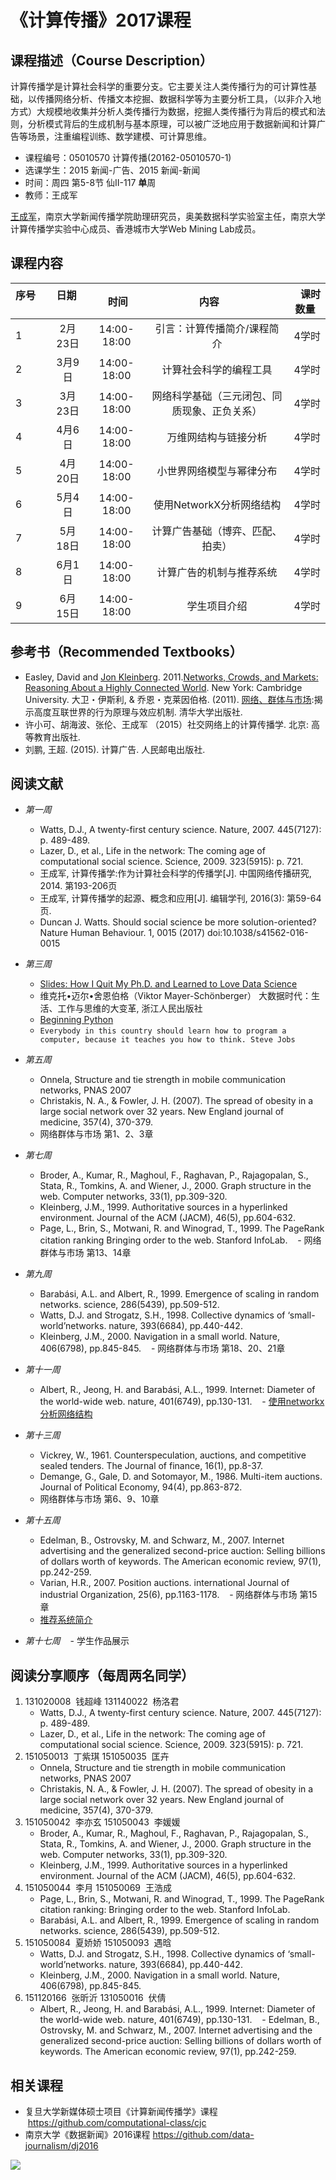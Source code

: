 # 《计算传播》2017课程

## 课程描述（Course Description）

计算传播学是计算社会科学的重要分支。它主要关注人类传播行为的可计算性基础，以传播网络分析、传播文本挖掘、数据科学等为主要分析工具，（以非介入地方式）大规模地收集并分析人类传播行为数据，挖掘人类传播行为背后的模式和法则，分析模式背后的生成机制与基本原理，可以被广泛地应用于数据新闻和计算广告等场景，注重编程训练、数学建模、可计算思维。


- 课程编号：05010570	计算传播(20162-05010570-1)	
- 选课学生：2015 新闻-广告、2015 新闻-新闻	
- 时间：周四 第5-8节 仙Ⅱ-117 **单**周
- 教师：王成军 

[王成军](http://chengjun.github.io)，南京大学新闻传播学院助理研究员，奥美数据科学实验室主任，南京大学计算传播学实验中心成员、香港城市大学Web Mining Lab成员。

## 课程内容


| 序号          |  日期         |    时间   |内容        | 课时数量   |
| -------------|:-------------:|:-------------:|:-------------:|-----:|
| 1 | 2月23日 | 14:00-18:00 | 引言：计算传播简介/课程简介 | 4学时
| 2 | 3月9日 | 14:00-18:00 | 计算社会科学的编程工具 | 4学时|
| 3 | 3月23日 | 14:00-18:00 |  网络科学基础（三元闭包、同质现象、正负关系） | 4学时|
| 4 | 4月6日 | 14:00-18:00 | 万维网结构与链接分析 | 4学时|
| 5 | 4月20日| 14:00-18:00 | 小世界网络模型与幂律分布| 4学时|
| 6 | 5月4日 | 14:00-18:00 | 使用NetworkX分析网络结构 | 4学时|
| 7 | 5月18日 | 14:00-18:00 | 计算广告基础（博弈、匹配、拍卖） | 4学时|
| 8 | 6月1日 | 14:00-18:00 | 计算广告的机制与推荐系统 | 4学时|
| 9 | 6月15日 | 14:00-18:00 | 学生项目介绍 | 4学时|


## 参考书（Recommended Textbooks） 
- Easley, David and [Jon Kleinberg](http://www.cs.cornell.edu/home/kleinber/). 2011.[Networks, Crowds, and Markets: Reasoning About a Highly Connected World](http://www.cs.cornell.edu/home/kleinber/networks-book/). New York: Cambridge University. 大卫・伊斯利, & 乔恩・克莱因伯格. (2011). [网络、群体与市场](https://www.baidu.com/s?wd=%E7%BD%91%E7%BB%9C%E3%80%81%E7%BE%A4%E4%BD%93%E4%B8%8E%E5%B8%82%E5%9C%BA):揭示高度互联世界的行为原理与效应机制. 清华大学出版社.
- 许小可、胡海波、张伦、王成军 （2015）社交网络上的计算传播学. 北京: 高等教育出版社.
- 刘鹏, 王超. (2015). 计算广告. 人民邮电出版社.

## 阅读文献

- *第一周*
    - Watts, D.J., A twenty-first century science. Nature, 2007. 445(7127): p. 489-489.
    - Lazer, D., et al., Life in the network: The coming age of computational social science. Science, 2009. 323(5915): p. 721.
    - 王成军, 计算传播学:作为计算社会科学的传播学[J]. 中国网络传播研究, 2014. 第193-206页
    - 王成军, 计算传播学的起源、概念和应用[J]. 编辑学刊, 2016(3): 第59-64页.
    - Duncan J. Watts. Should social science be more solution-oriented? Nature Human Behaviour. 1, 0015 (2017) doi:10.1038/s41562-016-0015
- *第三周*
    - [Slides: How I Quit My Ph.D. and Learned to Love Data Science](http://tdhopper.com/blog/2017/Feb/14/how-i-quit-my-ph.d.-and-learned-to-love-data-science/)
    - 维克托•迈尔•舍恩伯格（Viktor Mayer-Schönberger） 大数据时代：生活、工作与思维的大变革, 浙江人民出版社
    - [Beginning Python](https://www.baidu.com/s?ie=utf-8&f=8&rsv_bp=1&tn=baidu&wd=beginning%20python)
    - `Everybody in this country should learn how to program a computer, because it teaches you how to think. Steve Jobs`
- *第五周*
    - Onnela, Structure and tie strength in mobile communication networks, PNAS 2007
    - Christakis, N. A., & Fowler, J. H. (2007). The spread of obesity in a large social network over 32 years. New England journal of medicine, 357(4), 370-379.
    - 网络群体与市场 第1、2、3章   
    
- *第七周*
    - Broder, A., Kumar, R., Maghoul, F., Raghavan, P., Rajagopalan, S., Stata, R., Tomkins, A. and Wiener, J., 2000. Graph structure in the web. Computer networks, 33(1), pp.309-320.
    - Kleinberg, J.M., 1999. Authoritative sources in a hyperlinked environment. Journal of the ACM (JACM), 46(5), pp.604-632.
    - Page, L., Brin, S., Motwani, R. and Winograd, T., 1999. The PageRank citation ranking Bringing order to the web. Stanford InfoLab.
    -  网络群体与市场 第13、14章  
    
- *第九周*
    - Barabási, A.L. and Albert, R., 1999. Emergence of scaling in random networks. science, 286(5439), pp.509-512.
    - Watts, D.J. and Strogatz, S.H., 1998. Collective dynamics of ‘small-world’networks. nature, 393(6684), pp.440-442.
    - Kleinberg, J.M., 2000. Navigation in a small world. Nature, 406(6798), pp.845-845.
    - 网络群体与市场 第18、20、21章  
    
- *第十一周*
    - Albert, R., Jeong, H. and Barabási, A.L., 1999. Internet: Diameter of the world-wide web. nature, 401(6749), pp.130-131.
    - [使用networkx分析网络结构](http://nbviewer.jupyter.org/github/computational-class/cjc/blob/gh-pages/slides/17.networkx.slides.html#/)
- *第十三周*
    - Vickrey, W., 1961. Counterspeculation, auctions, and competitive sealed tenders. The Journal of finance, 16(1), pp.8-37.
    - Demange, G., Gale, D. and Sotomayor, M., 1986. Multi-item auctions. Journal of Political Economy, 94(4), pp.863-872.
    - 网络群体与市场 第6、9、10章   
- *第十五周*
    - Edelman, B., Ostrovsky, M. and Schwarz, M., 2007. Internet advertising and the generalized second-price auction: Selling billions of dollars worth of keywords. The American economic review, 97(1), pp.242-259.
    - Varian, H.R., 2007. Position auctions. international Journal of industrial Organization, 25(6), pp.1163-1178.
    - 网络群体与市场 第15章
    - [推荐系统简介](http://nbviewer.jupyter.org/github/computational-class/cjc/blob/gh-pages/slides/13.recsys_intro.slides.html#/)
- *第十七周*
    - 学生作品展示
    
## 阅读分享顺序（每周两名同学）

1. 131020008	 钱超峰 131140022	 杨洛君
    - Watts, D.J., A twenty-first century science. Nature, 2007. 445(7127): p. 489-489.
    - Lazer, D., et al., Life in the network: The coming age of computational social science. Science, 2009. 323(5915): p. 721.
1. 151050013	 丁紫琪 151050035	 匡卉
    - Onnela, Structure and tie strength in mobile communication networks, PNAS 2007
    - Christakis, N. A., & Fowler, J. H. (2007). The spread of obesity in a large social network over 32 years. New England journal of medicine, 357(4), 370-379.
1. 151050042	 李亦玄 151050043	 李媛媛
    - Broder, A., Kumar, R., Maghoul, F., Raghavan, P., Rajagopalan, S., Stata, R., Tomkins, A. and Wiener, J., 2000. Graph structure in the web. Computer networks, 33(1), pp.309-320.
    - Kleinberg, J.M., 1999. Authoritative sources in a hyperlinked environment. Journal of the ACM (JACM), 46(5), pp.604-632.  
1. 151050044	 李月 151050069	 王浩成
    - Page, L., Brin, S., Motwani, R. and Winograd, T., 1999. The PageRank citation ranking: Bringing order to the web. Stanford InfoLab.
    - Barabási, A.L. and Albert, R., 1999. Emergence of scaling in random networks. science, 286(5439), pp.509-512.
1. 151050084	 夏娇娇 151050093	 遇晗
    - Watts, D.J. and Strogatz, S.H., 1998. Collective dynamics of ‘small-world’networks. nature, 393(6684), pp.440-442.
    - Kleinberg, J.M., 2000. Navigation in a small world. Nature, 406(6798), pp.845-845.
1. 151120166	 张昕沂 131050016	 伏倩    
    - Albert, R., Jeong, H. and Barabási, A.L., 1999. Internet: Diameter of the world-wide web. nature, 401(6749), pp.130-131.
    - Edelman, B., Ostrovsky, M. and Schwarz, M., 2007. Internet advertising and the generalized second-price auction: Selling billions of dollars worth of keywords. The American economic review, 97(1), pp.242-259.
    
## 相关课程

- 复旦大学新媒体硕士项目《计算新闻传播学》课程  https://github.com/computational-class/cjc
- 南京大学《数据新闻》2016课程 https://github.com/data-journalism/dj2016

![](https://github.com/computational-class/cc2017/blob/master/date.png)
